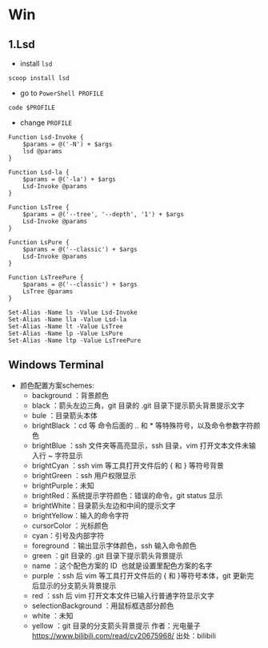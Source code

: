 # Win
## 1.Lsd
- install `lsd`
```
scoop install lsd
```
- go to `PowerShell PROFILE`
```
code $PROFILE
```
- change `PROFILE`
```
Function Lsd-Invoke {
	$params = @('-N') + $args
    lsd @params
}

Function Lsd-la {
	$params = @('-la') + $args
    Lsd-Invoke @params
}

Function LsTree {
	$params = @('--tree', '--depth', '1') + $args
    Lsd-Invoke @params
}

Function LsPure {
	$params = @('--classic') + $args
    Lsd-Invoke @params
}

Function LsTreePure {
	$params = @('--classic') + $args
    LsTree @params
}

Set-Alias -Name ls -Value Lsd-Invoke
Set-Alias -Name lla -Value Lsd-la
Set-Alias -Name lt -Value LsTree
Set-Alias -Name lp -Value LsPure
Set-Alias -Name ltp -Value LsTreePure
```

## Windows Terminal
- 颜色配置方案schemes:
    - background ：背景颜色
    - black ：箭头左边三角，git 目录的 .git 目录下提示箭头背景提示文字
    - bule ：目录箭头本体
    - brightBlack ：cd 等 命令后面的 .. 和 * 等特殊符号，以及命令参数字符颜色
    - brightBlue ：ssh 文件夹等高亮显示，ssh 目录，vim 打开文本文件未输入行 ~ 字符显示
    - brightCyan ：ssh vim 等工具打开文件后的 { 和 } 等符号背景
    - brightGreen ：ssh 用户权限显示
    - brightPurple：未知
    - brightRed：系统提示字符颜色：错误的命令，git status 显示
    - brightWhite：目录箭头左边和中间的提示文字
    - brightYellow：输入的命令字符
    - cursorColor ：光标颜色
    - cyan：引号及内部字符
    - foreground ：输出显示字体颜色，ssh 输入命令颜色
    - green ：git 目录的 .git 目录下提示箭头背景提示
    - name ：这个配色方案的 ID  也就是设置里配色方案的名字
    - purple ：ssh 后 vim 等工具打开文件后的 { 和 }等符号本体，git 更新完后显示的分支箭头背景提示
    - red ：ssh 后 vim 打开文本文件已输入行普通字符显示文字
    - selectionBackground ：用鼠标框选部分颜色
    - white ：未知
    - yellow ：git 目录的分支箭头背景提示 作者：光电量子 https://www.bilibili.com/read/cv20675968/ 出处：bilibili

